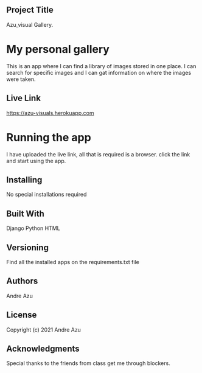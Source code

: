## Project Title
Azu_visual Gallery.
# My personal gallery
This is an app where I can find a library of images stored in one place.
I can search for specific images and I can gat information on where the images were taken.

## Live Link
https://azu-visuals.herokuapp.com

# Running the app
I have uploaded the live link, all that is required is a browser. click the link and start using the app.

## Installing
No special installations required

## Built With
Django
Python
HTML


## Versioning
Find all the installed apps on the requirements.txt file

## Authors
Andre Azu
## License
Copyright (c) 2021 Andre Azu

## Acknowledgments
Special thanks to the friends from class get me through blockers.